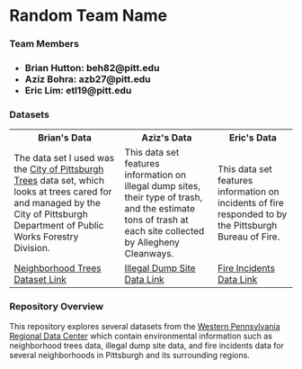 <h1>Random Team Name</h1>

<h3>Team Members<h3>
<ul>
  <li>Brian Hutton: beh82@pitt.edu</li>
  <li>Aziz Bohra: azb27@pitt.edu </li>
  <li>Eric Lim: etl19@pitt.edu</li>
</ul>
  
<h3>Datasets</h3>
<table>
  <tr>
    <th>Brian's Data</th>
    <th>Aziz's Data</th>
    <th>Eric's Data</th>
  </tr>
  <tr>
    <td>The data set I used was the <a href="https://data.wprdc.org/dataset/city-trees/resource/1515a93c-73e3-4425-9b35-1cd11b2196da">City of Pittsburgh Trees</a> data set, which looks at trees cared for and managed by the City of Pittsburgh Department of Public Works Forestry Division.</td>
    <td>This data set features information on illegal dump sites, their type of trash, and the estimate tons of trash at each site collected by Allegheny Cleanways.</td>
    <td>This data set features information on incidents of fire responded to by the Pittsburgh Bureau of Fire.</td>
  </tr>
  <tr>
    <td><a href="https://data.wprdc.org/dataset/city-trees/resource/1515a93c-73e3-4425-9b35-1cd11b2196da">Neighborhood Trees Dataset Link</a></td>
    <td><a href="https://data.wprdc.org/dataset/allegheny-county-illegal-dump-sites">Illegal Dump Site Data Link</a></td>
    <td><a href="https://data.wprdc.org/dataset/fire-incidents-in-city-of-pittsburgh/resource/8d76ac6b-5ae8-4428-82a4-043130d17b02?view_id=db1ccf7c-fab0-4d5c-af3e-245ebe766be2">Fire Incidents Data Link</a></td>
  </tr>
</table>
  
<h3>Repository Overview</h3>
  <p>This repository explores several datasets from the <a href="">Western Pennsylvania Regional Data Center</a> which contain environmental information such as neighborhood trees data, illegal dump site data, and fire incidents data for several neighborhoods in Pittsburgh and its surrounding regions.</p>
